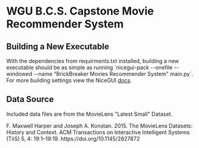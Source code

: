 <h1>WGU B.C.S. Capstone Movie Recommender System</h1>
<h2>Building a New Executable</h2>
<p>
With the dependencies from requirments.txt installed, building a new executable should be as simple as running `nicegui-pack --onefile --windowed --name "BrickBreaker Movies Recommender System" main.py`.
For more building settings view the NiceGUI <a href="https://nicegui.io/documentation/section_configuration_deployment#package_for_installation">docs</a>.
</p>

<h2>Data Source</h2>
<p>
Included data files are from the MovieLens "Latest Small" Dataset.
</p>
<p>
F. Maxwell Harper and Joseph A. Konstan. 2015. The MovieLens Datasets: History and Context. ACM Transactions on Interactive Intelligent Systems (TiiS) 5, 4: 19:1–19:19. https://doi.org/10.1145/2827872
</p>